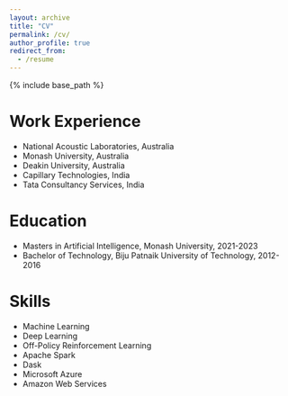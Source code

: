 ```yaml
---
layout: archive
title: "CV"
permalink: /cv/
author_profile: true
redirect_from:
  - /resume
---
```


{% include base_path %}

Work Experience
======
* National Acoustic Laboratories, Australia
* Monash University, Australia
* Deakin University, Australia
* Capillary Technologies, India
* Tata Consultancy Services, India

Education
======
* Masters in Artificial Intelligence, Monash University, 2021-2023
* Bachelor of Technology, Biju Patnaik University of Technology, 2012-2016

Skills
======
* Machine Learning
* Deep Learning
* Off-Policy Reinforcement Learning
* Apache Spark
* Dask
* Microsoft Azure
* Amazon Web Services
